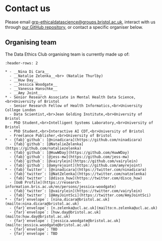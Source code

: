 # Contact us

Please email [grp-ethicaldatascience@groups.bristol.ac.uk](mailto:grp-ethicaldatascience@groups.bristol.ac.uk), interact with us through [our GitHub repository](https://github.com/very-good-science/data-ethics-club), or contact a specific organiser below.


## Organising team
The Data Ethics Club organising team is currently made up of:

```{list-table}
:header-rows: 2

* - __Nina Di Cara__
  - __Natalie Zelenka__<br> (Natalie Thurlby)
  - __Huw Day__
  - __Jessica Woodgate__
  - __Vanessa Hanschke__
  - __Amy Joint__
* - Senior Research Associate in Mental Health Data Science,<br>University of Bristol
  - Senior Research Fellow of Health Informatics,<br>University College London
  - Data Scientist,<br>Jean Golding Institute,<br>University of Bristol
  - PhD Student,<br>Intelligent Systems Laboratory,<br>University of Bristol
  - PhD Student,<br>Interactive AI CDT,<br>University of Bristol
  - Freelance Publisher,<br>University of Bristol
* - {fab}`github`: [@ninadicara](https://github.com/ninadicara)
  - {fab}`github`: [@NatalieZelenka](https://github.com/nataliezelenka)
  - {fab}`github`: [@HuwWDay](https://github.com/HuwWDay)
  - {fab}`github`: [@jess-mw](https://github.com/jess-mw)
  - {fab}`github`: [@vairylein](https://github.com/vairylein)
  - {fab}`github`: [@amyrejoint](https://github.com/amyrejoint)
* - {fab}`twitter`: [@ninadicara](https://twitter.com/ninadicara)
  - {fab}`twitter`: [@NatZelenka](https://twitter.com/natzelenka)
  - {fab}`twitter`: [@disco_huw](https://twitter.com/disco_huw)
  - [UoB Profile](https://research-information.bris.ac.uk/en/persons/jessica-woodgate)
  - {fab}`twitter`: [@vairylein](https://twitter.com/vairylein)
  - {fab}`twitter`: [@AmyJointSci](https://twitter.com/AmyJointSci)
* - {far}`envelope`: [nina.dicara@bristol.ac.uk](mailto:nina.dicara@bristol.ac.uk)
  - {far}`envelope`: [n.zelenka@ucl.ac.uk](mailto:n.zelenka@ucl.ac.uk)
  - {far}`envelope`: [huw.day@bristol.ac.uk](mailto:huw.day@bristol.ac.uk)
  - {far}`envelope`: [jessica.woodgate@bristol.ac.uk](mailto:jessica.woodgate@bristol.ac.uk)
  - {far}`envelope`: TBD
  - {far}`envelope`: TBD
```